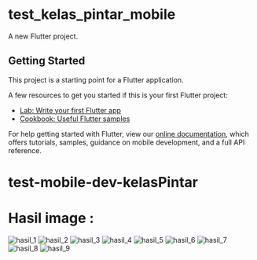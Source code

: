 # test_kelas_pintar_mobile

A new Flutter project.

## Getting Started

This project is a starting point for a Flutter application.

A few resources to get you started if this is your first Flutter project:

- [Lab: Write your first Flutter app](https://flutter.dev/docs/get-started/codelab)
- [Cookbook: Useful Flutter samples](https://flutter.dev/docs/cookbook)

For help getting started with Flutter, view our
[online documentation](https://flutter.dev/docs), which offers tutorials,
samples, guidance on mobile development, and a full API reference.
# test-mobile-dev-kelasPintar

# Hasil image : 
![hasil_1](/assets/images/1.jpg)
![hasil_2](/assets/images/2.jpg)
![hasil_3](/assets/images/3.jpg)
![hasil_4](/assets/images/4.jpg)
![hasil_5](/assets/images/5.jpg)
![hasil_6](/assets/images/6.jpg)
![hasil_7](/assets/images/7.jpg)
![hasil_8](/assets/images/8.jpg)
![hasil_9](/assets/images/9.jpg)
